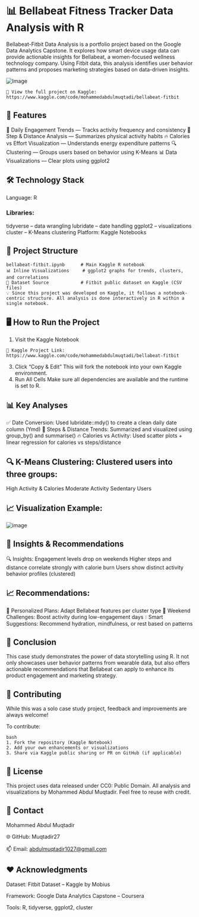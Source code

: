 #  📊 Bellabeat Fitness Tracker Data Analysis with R

Bellabeat-Fitbit Data Analysis is a portfolio project based on the Google Data Analytics Capstone. It explores how smart device usage data can provide actionable insights for Bellabeat, a women-focused wellness technology company. Using Fitbit data, this analysis identifies user behavior patterns and proposes marketing strategies based on data-driven insights.

![Image](https://github.com/user-attachments/assets/228bac97-9445-49d5-930a-d990965a01ff)

```
🔗 View the full project on Kaggle: https://www.kaggle.com/code/mohammedabdulmuqtadi/bellabeat-fitbit
```

## 🌟 Features

📅 Daily Engagement Trends — Tracks activity frequency and consistency
👣 Step & Distance Analysis — Summarizes physical activity habits
🔥 Calories vs Effort Visualization — Understands energy expenditure patterns
🔍 Clustering — Groups users based on behavior using K-Means
📊 Data Visualizations — Clear plots using ggplot2


## 🛠️ Technology Stack
Language: R
### Libraries:
tidyverse – data wrangling
lubridate – date handling
ggplot2 – visualizations
cluster – K-Means clustering
Platform: Kaggle Notebooks


## 📂 Project Structure
```
bellabeat-fitbit.ipynb      # Main Kaggle R notebook
📊 Inline Visualizations     # ggplot2 graphs for trends, clusters, and correlations
📁 Dataset Source            # Fitbit public dataset on Kaggle (CSV files)
💡 Since this project was developed on Kaggle, it follows a notebook-centric structure. All analysis is done interactively in R within a single notebook.
```


## 🖥️ How to Run the Project
1. Visit the Kaggle Notebook
```
🔗 Kaggle Project Link: https://www.kaggle.com/code/mohammedabdulmuqtadi/bellabeat-fitbit

```
3. Click “Copy & Edit”
This will fork the notebook into your own Kaggle environment.
4. Run All Cells
Make sure all dependencies are available and the runtime is set to R.



## 📊 Key Analyses
✅ Date Conversion: Used lubridate::mdy() to create a clean daily date column (Ymd)
👣 Steps & Distance Trends: Summarized and visualized using group_by() and summarise()
🔥 Calories vs Activity: Used scatter plots + linear regression for calories vs steps/distance



## 🔍 K-Means Clustering: Clustered users into three groups:
High Activity & Calories
Moderate Activity
Sedentary Users



## 📈 Visualization Example:

![image](https://github.com/user-attachments/assets/fd649c99-adab-4846-bedc-892ef5af8cc4)

## 📢 Insights & Recommendations
🔍 Insights:
Engagement levels drop on weekends
Higher steps and distance correlate strongly with calorie burn
Users show distinct activity behavior profiles (clustered)
## 📈 Recommendations:
🎯 Personalized Plans: Adapt Bellabeat features per cluster type
📆 Weekend Challenges: Boost activity during low-engagement days
💧 Smart Suggestions: Recommend hydration, mindfulness, or rest based on patterns


## 🏁 Conclusion
This case study demonstrates the power of data storytelling using R. It not only showcases user behavior patterns from wearable data, but also offers actionable recommendations that Bellabeat can apply to enhance its product engagement and marketing strategy.


## 🤝 Contributing
While this was a solo case study project, feedback and improvements are always welcome!

To contribute:
```
bash
1. Fork the repository (Kaggle Notebook)
2. Add your own enhancements or visualizations
3. Share via Kaggle public sharing or PR on GitHub (if applicable)

```

## 📜 License
This project uses data released under CC0: Public Domain.
All analysis and visualizations by Mohammed Abdul Muqtadir. Feel free to reuse with credit.

## 📧 Contact
Mohammed Abdul Muqtadir

🌐 GitHub: Muqtadir27

📫 Email: abdulmuqtadir1027@gmail.com

## ❤️ Acknowledgments
Dataset: Fitbit Dataset – Kaggle by Mobius

Framework: Google Data Analytics Capstone – Coursera

Tools: R, tidyverse, ggplot2, cluster
